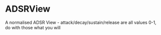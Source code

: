 # ADSRView

A normalised ADSR View - attack/decay/sustain/release are all values 0-1, do with those what you will

